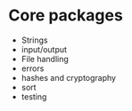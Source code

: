 # Core packages

- Strings
- input/output
- File handling
- errors
- hashes and cryptography
- sort
- testing

